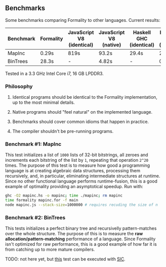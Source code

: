 ## Benchmarks

Some benchmarks comparing Formality to other languages. Current results:

Benchmark | Formality | JavaScript V8 (identical) | JavaScript V8 (native) | Haskell GHC (identical) | Haskell GHC (native)
--- | --- | --- | --- | --- | ---
MapInc | 0.29s | 819s | 93.2s | 29.4s | 23.4s
BinTrees | 28.3s | - | 4.82s | - | 0.41s

Tested in a 3.3 GHz Intel Core i7, 16 GB LPDDR3.

### Philosophy

1. Identical programs should be identical to the Formality implementation, up to the most minimal details.

2. Native programs should "feel natural" on the implemented language.
 
3. Benchmarks should cover common idioms that happen in practice.

4. The compiler shouldn't be pre-running programs.

### Benchmark #1: MapInc

This test initializes a list of `1000` lists of 32-bit bitstrings, all zeroes and increments each bitstring of the list by `1`, repeating that operation `2^20` times. The purpose of this test is to measure how good a programming language is at creating algebraic data structures, processing them recursively, and, in particular, eliminating intermediate structures at runtime. Since no other functional language performs runtime-fusion, this is a good example of optimality providing an asymptotical speedup. Run with:

```bash
ghc -O2 mapinc.hs -o mapinc; time ./mapinc; rm mapinc
time formality mapinc.for -f main
node mapinc.js --stack-size=1000000 # requires recuding the size of n
```

### Benchmark #2: BinTrees

This tests initializes a perfect binary tree and recursivelly pattern-matches over the whole structure. The purpose of this is to measure the **raw allocation/pattern-matching** performance of a language. Since Formality isn't optimized for raw performance, this is a good example of how far it is from catching up to more mature compilers.

TODO: not here yet, but [this](https://github.com/MaiaVictor/symmetric-interaction-calculus-benchmarks) test can be executed with [SIC](https://github.com/maiavictor/symmetric-interaction-calculus).
